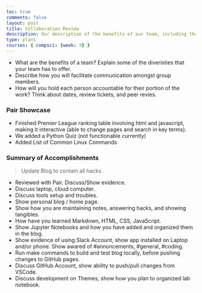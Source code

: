```yaml
---
toc: true
comments: false
layout: post
title: Collaboration Review
description: Our description of the benefits of our team, including the skills we have and goals we hope to accomplish
type: plans
courses: { compsci: {week: 3} }
---
```


- What are the benefits of a team? Explain some of the diveristies that your team has to offer.
- Describe how you will facilitate communication amongst group members.
- How will you hold each person accountable for their portion of the work? Think about dates, review tickets, and peer revies.

### Pair Showcase
- Finished Premier League ranking table involving html and javascript, making it interactive (able to change pages and search in key terms).
- We added a Python Quiz (not functionable currently)
- Added List of Common Linux Commands

### Summary of Accomplishments
> Update Blog to contain all hacks.  
- Reviewed with Pair.  Discuss/Show evidence.
- Discuss laptop, cloud computer.
- Discuss tools setup and troubles.
- Show personal blog / home page.
- Show how you are maintaining notes, answering hacks, and showing tangibles.  
- How have you learned Markdown, HTML, CSS, JavaScript.
- Show Jupyter Notebooks and how you have added and organized them in the blog.
- Show evidence of using Slack Account, show app installed on Laptop and/or phone.  Show awared of #annoncements, #general, #coding.
- Run make commands to build and test blog locally, before pushing changes to GitHub pages.
- Discuss GitHub Account, show ability to push/pull changes from VSCode.
- Discuss development on Themes, show how you plan to organized lab notebook.